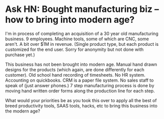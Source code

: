 # Ask HN: Bought manufacturing biz – how to bring into modern age?

I&#x27;m in process of completing an acquisition of a 30 year old manufacturing business. 9 employees.  Machine tools, some of which are CNC, some aren&#x27;t.  A bit over $1M in revenue.  (Single product type, but each product is customized for the end user.  Sorry for anonymity but not done with purchase yet.)<p>This business has not been brought into modern age.  Manual hand drawn designs for the products (which again, are done differently for each customer).  Old school hand recording of timesheets.  No HR system.  Accounting on quickbooks.  CRM is a paper file system.  No sales staff to speak of (just answer phones.)  7 step manufacturing process is done by moving hand written order forms along the production line for each step.<p>What would your priorities be as you took this over to apply all the best of breed productivity tools, SAAS tools, hacks, etc to bring this business into the modern age?

